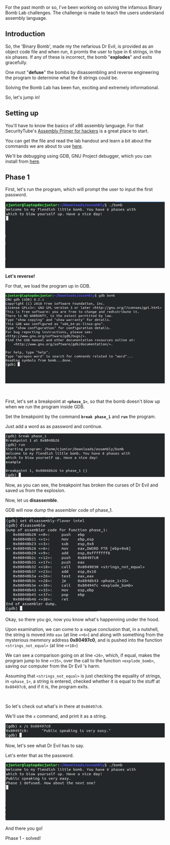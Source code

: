 For the past month or so, I've been working on solving the infamous Binary Bomb Lab challenges. The challenge is made to teach the users understand assembly language.
&nbsp;

## Introduction
So, the 'Binary Bomb', made my the nefarious Dr Evil, is provided as an object code file and when run, it promts the user to type in 6 strings, in the six phases. If any of these is incorrect, the bomb "**explodes**" and exits gracefully.
&nbsp;

One must "**defuse**" the bombs by disassembling and reverse engineering the program to determine what the 6 strings could be.

Solving the Bomb Lab has been fun, exciting and extremely informational.
&nbsp;

So, let's jump in!

## Setting up

You'll have to know the basics of x86 assembly language. For that SecurityTube's [Assembly Primer for hackers](https://www.youtube.com/watch?v=K0g-twyhmQ4&list=PL6brsSrstzga43kcZRn6nbSi_GeXoZQhR)
is a great place to start.
&nbsp;

You can get the file and read the lab handout and learn a bit about the commands we are about to use [here](http://csapp.cs.cmu.edu/2e/bomblab.pdf).

We'll be debugging using GDB, GNU Project debugger, which you can install from [here](https://www.gnu.org/s/gdb/).

## Phase 1

First, let's run the program, which will prompt the user to input the first password.

![1-1](../../images/binarybomblabs/1-1.jpg)


**Let's reverse!**

For that, we load the program up in GDB.

![1-2](../../images/binarybomblabs/1-2.jpg)

&nbsp;

First, let's set a breakpoint at **`<phase_1>`**, so that the bomb doesn't blow up when we run the program inside GDB. 

Set the breakpoint by the command **`break phase_1`** and **`run`** the program.

Just add a word as as password and continue.

![1-3](../../images/binarybomblabs/1-3.jpg)

Now, as you can see, the breakpoint has broken the curses of Dr Evil and saved us from the explosion. 

Now, let us **disassemble**.

GDB will now dump the assembler code of phase_1.


![1-4](../../images/binarybomblabs/1-4.jpg)

Okay, so there you go, now you know what's happenning under the hood.

Upon examination, we can come to a vague conclusion that, in a nutshell, the string 
is moved into `eax` (at line `<+6>`) and along with something from the mysterious memmory address **0x80497c0**, and is pushed into the function `<strings_not_equal>` (at line `<+18>`)

We can see a comparison going on at line `<26>`, which, if equal, makes the program jump to line `<+35>`, over the call to the function `<explode_bomb>`, saving our computer from the Dr Evil 's harm.

Assuming that `<strings_not_equal>` is just checking the equality of strings, in `<phase_1>`, a string is entered, checked whether it is equal to the stuff at `0x80497c0`, and if it is, the program exits.

&nbsp;

So let's check out what's in there at `0x80497c0`.

We'll use the `x` command, and print it as a string.

![1-5](../../images/binarybomblabs/1-5.png)

Now, let's see what Dr Evil has to say.

Let's enter that as the password.

![1-6](../../images/binarybomblabs/1-6.jpg)

And there you go!

Phase 1 - solved!
